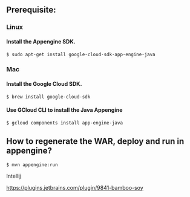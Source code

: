 ## Prerequisite:

### Linux
#### Install the Appengine SDK.
`$ sudo apt-get install google-cloud-sdk-app-engine-java`

### Mac
#### Install the Google Cloud SDK.
`$ brew install google-cloud-sdk`

#### Use GCloud CLI to install the Java Appengine
`$ gcloud components install app-engine-java`

## How to regenerate the WAR, deploy and run in appengine?
`$ mvn appengine:run`



Intellij

https://plugins.jetbrains.com/plugin/9841-bamboo-soy

